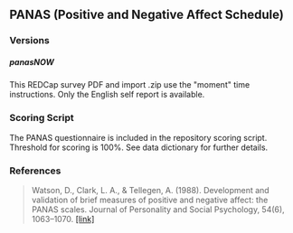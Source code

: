 ## PANAS (Positive and Negative Affect Schedule)

### Versions
##### panasNOW
This REDCap survey PDF and import .zip use the "moment" time instructions. Only the English self report is available.


### Scoring Script
The PANAS questionnaire is included in the repository scoring script. Threshold for scoring is 100%. See data dictionary for further details.


### References
> Watson, D., Clark, L. A., & Tellegen, A. (1988). Development and validation of brief measures of positive and negative affect: the PANAS scales. Journal of Personality and Social Psychology, 54(6), 1063–1070. [[link]](https://pubmed.ncbi.nlm.nih.gov/3397865/)